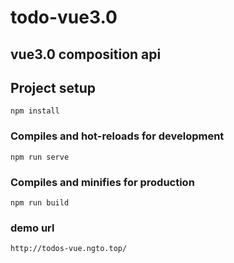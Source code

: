 # todo-vue3.0

## vue3.0 composition api

## Project setup

```
npm install
```

### Compiles and hot-reloads for development

```
npm run serve
```

### Compiles and minifies for production

```
npm run build
```

### demo url

```
http://todos-vue.ngto.top/
```

